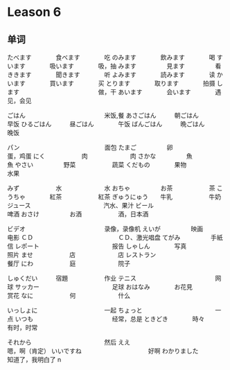 # Leason 6

## 单词

たべます　　　　食べます　　　　吃
のみます　　　　飲みます　　　　喝
すいます　　　　吸います　　　　吸，抽
みます　　　　　見ます　　　　　看
ききます　　　　聞きます　　　　听
よみます　　　　読みます　　　　读
かいます　　　　買います　　　　买
とります　　　　取ります　　　　拍摄
します　　　　　　　　　　　　　做，干
あいます　　　　会います　　　　遇见，会见

ごはん　　　　　　　　　　　　　米饭,餐
あさごはん　　　朝ごはん　　　　早饭
ひるごはん　　　昼ごはん　　　　午饭
ばんごはん　　　晩ごはん　　　　晚饭

パン　　　　　　　　　　　　　　面包
たまご　　　　　卵　　　　　　　蛋，鸡蛋
にく　　　　　　肉　　　　　　　肉
さかな　　　　　魚　　　　　　　魚
やさい　　　　　野菜　　　　　　蔬菜
くだもの　　　　果物　　　　　　水果

みず　　　　　　水　　　　　　　水
おちゃ　　　　　お茶　　　　　　茶
こうちゃ　　　　紅茶　　　　　　紅茶
ぎゅうにゅう　　牛乳　　　　　　牛奶
ジュース　　　　　　　　　　　　汽水、果汁
ビール　　　　　　　　　　　　　啤酒
おさけ　　　　　お酒　　　　　　酒，日本酒

ビデオ　　　　　　　　　　　　　录像，录像机
えいが　　　　　映画　　　　　　电影
ＣＤ　　　　　　　　　　　　　　ＣＤ、激光唱盘
てがみ　　　　　手紙　　　　　　信
レポート　　　　　　　　　　　　报告
しゃしん　　　　写真　　　　　　照片
ませ　　　　　　店　　　　　　　店
レストラン　　　　　　　　　　　餐厅
にわ　　　　　　庭　　　　　　　院子

しゅくだい　　　宿題　　　　　　作业
テニス　　　　　　　　　　　　　网球
サッカー　　　　　　　　　　　　足球
おはなみ　　　　お花見　　　　　赏花
なに　　　　　　何　　　　　　　什么

いっしょに　　　　　　　　　　　一起
ちょっと　　　　　　　　　　　　一点
いつも　　　　　　　　　　　　　经常，总是
ときどき　　　　時々　　　　　　有时，时常

それから　　　　　　　　　　　　然后
ええ　　　　　　　　　　　　　　嗯，啊（肯定）
いいですね　　　　　　　　　　　好啊
わかりました　　　　　　　　　　知道了，我明白了
n